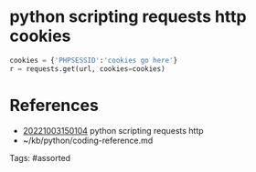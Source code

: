 # python scripting requests http cookies
```python
cookies = {'PHPSESSID':'cookies go here'}
r = requests.get(url, cookies=cookies)
```

# References
- [20221003150104](/zet/20221003150104/) python scripting requests http
- ~/kb/python/coding-reference.md

Tags:
    #assorted

